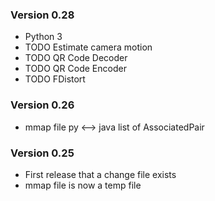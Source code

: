 ### Version 0.28

- Python 3
- TODO Estimate camera motion
- TODO QR Code Decoder
- TODO QR Code Encoder
- TODO FDistort

### Version 0.26

- mmap file py <--> java list of AssociatedPair

### Version 0.25

- First release that a change file exists
- mmap file is now a temp file